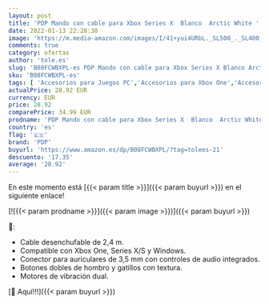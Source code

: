 ```yaml
---
layout: post
title: 'PDP Mando con cable para Xbox Series X  Blanco  Arctic White '
date: 2022-01-13 22:28:38
image: 'https://m.media-amazon.com/images/I/41+yui4URbL._SL500_._SL400_.jpg'
comments: true
category: ofertas
author: 'tole.es'
slug: 'B08FCWBXPL-es PDP Mando con cable para Xbox Series X Blanco Arctic White'
sku: 'B08FCWBXPL-es'
tags: [ 'Accesorios para Juegos PC','Accesorios para Xbox One','Accesorios para Xbox Series X y S','Hardware y juegos para Xbox One','Hardware y juegos para Xbox Series X y S','Juegos y Accesorios para PC','Mandos y controles para Xbox One','Mandos y controles para Xbox Series X y S','Videojuegos','pdp','xbox', ]
actualPrice: 28.92 EUR
currency: EUR
price: 28.92
comparePrice: 34.99 EUR
prodname: 'PDP Mando con cable para Xbox Series X  Blanco  Arctic White '
country: 'es'
flag: '🇪🇸'
brand: 'PDP'
buyurl: 'https://www.amazon.es/dp/B08FCWBXPL/?tag=tolees-21'
descuento: '17.35'
average: '28.92'
---
```


En este momento está [{{< param title >}}]({{< param buyurl >}}) en el siguiente enlace!

[![{{< param prodname >}}]({{< param image >}})]({{< param buyurl >}})

🔎:

- Cable desenchufable de 2,4 m.
- Compatible con Xbox One, Series X/S y Windows.
- Conector para auriculares de 3,5 mm con controles de audio integrados.
- Botones dobles de hombro y gatillos con textura.
- Motores de vibración dual.

[🛒 Aquí!!!]({{< param buyurl >}})
